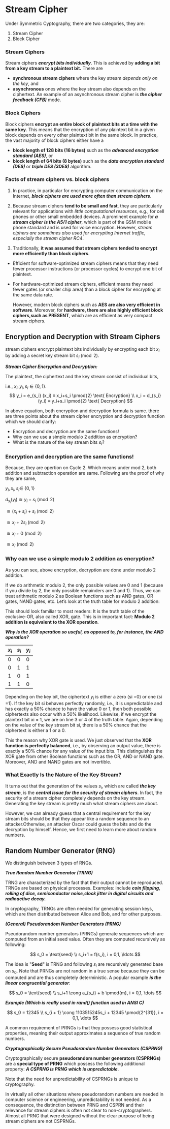 # Stream Cipher

Under Symmetric Cyptography, there are two categories, they are:
1) Stream Cipher  
2) Block Cipher

### Stream Ciphers
Stream ciphers ***encrypt bits individually***. This is achieved by **adding a bit from a key stream to a plaintext bit.**  There are 
- **synchronous stream ciphers** where the key stream *depends only on the key*, and 
- **asynchronous** ones where the key stream also depends on the ciphertext. An example of an asynchronous stream cipher is ***the cipher feedback (CFB)*** mode.


### Block Ciphers
Block ciphers **encrypt an entire block of plaintext bits at a time with the same key**. This means that the encryption of any plaintext bit in a given block depends on every other plaintext bit in the same block. In practice, the vast majority of block ciphers either have a 
- **block length of 128 bits (16 bytes)** such as the ***advanced encryption standard (AES)***, or 
- **block length of 64 bits (8 bytes)** such as the ***data encryption standard (DES)*** or ***triple DES (3DES)*** algorithm.

### Facts of stream ciphers vs. block ciphers

1. In practice, in particular for encrypting computer communication on the Internet, ***block ciphers are used more often than stream ciphers***.

2. Because stream ciphers **tend to be small and fast**, they are particularly relevant for applications with *little computational resources*, e.g., for cell phones or other small embedded devices. A prominent example for ***a stream cipher is the A5/1 cipher***, which is part of the GSM mobile phone standard and is used for voice encryption. However, *stream ciphers are sometimes also used for encrypting Internet traffic, especially the stream cipher RC4*.

3. Traditionally, **it was assumed that stream ciphers tended to encrypt more efficiently than block ciphers**. 

- Efficient for software-optimized stream ciphers means
that they need fewer processor instructions (or processor cycles) to encrypt one bit of plaintext. 
- For hardware-optimized stream ciphers, efficient means they need fewer gates (or smaller chip area) than a block cipher for encrypting at the same data rate. 

    However, modern block ciphers such as **AES are also very efficient in software**. Moreover, for **hardware, there are also highly efficient block ciphers,such as PRESENT**, which are as efficient as very compact stream ciphers.

## Encryption and Decryption with Stream Ciphers

stream ciphers encrypt plaintext bits individually by encrypting each bit $x_i$ by adding a secret key stream bit $s_i \pmod{2}$.

***Stream Cipher Encryption and Decryption:***

The plaintext, the ciphertext and the key stream consist of individual bits,

$\text{i.e., } x_i,y_i, s_i \in \{0,1\}$.
$$
y_i = e_{s_i} (x_i) ≡ x_i+s_i \pmod{2} \text{ Encryption} \\
x_i = d_{s_i} (y_i) ≡ y_i+s_i \pmod{2} \text{ Decryption}
$$

In above equation, both encryption and decryption formula is same. there are three points about the stream cipher encryption and decryption function which we should clarify:

- Encryption and decryption are the same functions!
- Why can we use a simple modulo 2 addition as encryption?
- What is the nature of the key stream bits $s_i$?

### Encryption and decryption are the same functions!

Because, they are opertion on Cycle 2. Which means under mod 2, both addition and subtraction operation are same. Following are the proof of why they are same,

$y_i, x_i, s_i \in$ {$0,1$}

$d_{s_i} (y_i) \cong y_i + s_i \pmod{2}$

$\cong (x_i + s_i) + s_i \pmod{2}$

$\cong x_i + 2s_i \pmod{2}$

$\cong x_i + 0 \pmod{2}$

$\cong x_i \pmod{2}$

### Why can we use a simple modulo 2 addition as encryption?

As you can see, above encryption, decryption are done under modulo 2 addition.

If we do arithmetic modulo 2, the only possible values are 0 and 1 (because if you divide by 2, the only possible remainders are 0 and 1). Thus, we can treat arithmetic modulo 2 as Boolean functions such as AND gates, OR gates, NAND gates, etc. Let’s look at the truth table for modulo 2 addition:

This should look familiar to most readers: It is the truth table of the exclusive-OR, also called XOR, gate. This is in important fact: **Modulo 2 addition is equivalent to the XOR operation**.

***Why is the XOR operation so useful, as opposed to, for instance, the AND operation?***

|$x_i$|$s_i$|$y_i$|
|---|---|---|
|0|0|0|
0|1|1|
1|0|1|
1|1|0|

Depending on the key bit, the ciphertext $y_i$ is either a zero (si =0) or one (si =1). If the key bit si behaves perfectly randomly, i.e., it is unpredictable and has exactly a 50% chance to have the value 0 or 1, then both possible ciphertexts also occur with
a 50% likelihood. Likewise, if we encrypt the plaintext bit xi = 1, we are on line 3 or 4 of the truth table. Again, depending on the value of the key stream bit si, there is a 50% chance that the ciphertext is either a 1 or a 0.

This the reason why XOR gate is used. We just observed that the **XOR function is perfectly balanced**, i.e., by observing
an output value, there is exactly a 50% chance for any value of the input bits. This distinguishes the XOR gate from other Boolean functions such as the OR, AND or NAND gate. Moreover, AND and NAND gates are not invertible.

### What Exactly Is the Nature of the Key Stream?

It turns out that the generation of the values $s_i$, which are called ***the key stream***, is the ***central issue for the security of stream ciphers***. In fact, the security of a stream cipher completely depends on the key stream.
Generating the key stream is
pretty much what stream ciphers are about.

However, we can already guess that a central requirement for the key stream bits should be that they appear like a random sequence to an attacker.Otherwise, an attacker Oscar could guess the bits and do the decryption by himself. Hence, we first need to learn more about random numbers.

## Random Number Generator (RNG)

We distinguish between 3 types of RNGs.

***True Random Number Generator (TRNG)***

TRNG are characterized by the fact that their output cannot be reproduced. TRNGs are based on physical processes. Examples: include ***coin flipping, rolling of dice, semiconductor noise,clock jitter in digital circuits and radioactive decay.*** 
    
In cryptography, TRNGs are often needed for generating session keys, which are then distributed between Alice and Bob, and for other purposes.

***(General) Pseudorandom Number Generators (PRNG)***

Pseudorandom number generators (PRNGs) generate sequences which are computed from an initial seed value. Often they are computed recursively as following:

$$
s_0 = \text{seed} \\
s_i+1 = f(s_i), i = 0,1, \ldots
$$

The idea is "**Seed**" is TRNG and following $s_i$ are recursively generated base on $s_0$. Note that PRNGs are not random in a true sense because they can be computed and are thus completely deterministic. A popular example ***is the linear congruential generator***:

$$
s_0 = \text{seed} \\
s_i+1 \cong a_{s_i} + b \pmod{m}, i = 0,1, \dots
$$

***Example (Which is really used in rand() function used in ANSI C)***

$$
s_0 = 12345 \\
s_{i + 1} \cong 1103515245s_i + 12345 \pmod{2^{31}}, i = 0,1, \dots
$$

A common requirement of PRNGs is that they possess good statistical properties, meaning their output approximates a sequence of true random numbers.

***Cryptographically Secure Pseudorandom Number Generators (CSPRNG)***

Cryptographically secure **pseudorandom number generators (CSPRNGs)** are a **special type of PRNG** which possess the following additional property: ***A CSPRNG is PRNG which is unpredictable***.

Note that the need for unpredictability of CSPRNGs is unique to cryptography.

In virtually all other situations where pseudorandom numbers are needed in computer science or engineering, unpredictability is not needed. As a consequence, the distinction between PRNG and CSPRN and their relevance for stream ciphers is often not clear to non-cryptographers. Almost all PRNG that were designed without the clear purpose of being stream ciphers are not CSPRNGs.